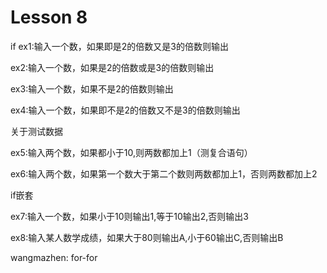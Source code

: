 # Lesson 8
if
ex1:输入一个数，如果即是2的倍数又是3的倍数则输出

ex2:输入一个数，如果是2的倍数或是3的倍数则输出

ex3:输入一个数，如果不是2的倍数则输出

ex4:输入一个数，如果即不是2的倍数又不是3的倍数则输出


关于测试数据

ex5:输入两个数，如果都小于10,则两数都加上1（测复合语句）

ex6:输入两个数，如果第一个数大于第二个数则两数都加上1，否则两数都加上2

if嵌套

ex7:输入一个数，如果小于10则输出1,等于10输出2,否则输出3

ex8:输入某人数学成绩，如果大于80则输出A,小于60输出C,否则输出B


wangmazhen:
for-for


